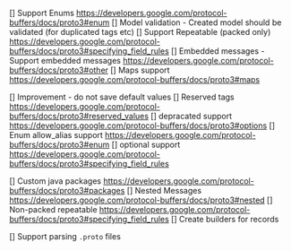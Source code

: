 [] Support Enums <https://developers.google.com/protocol-buffers/docs/proto3#enum>
[] Model validation - Created model should be validated (for duplicated tags etc)
[] Support Repeatable (packed only) <https://developers.google.com/protocol-buffers/docs/proto3#specifying_field_rules>
[] Embedded messages - Support embedded messages <https://developers.google.com/protocol-buffers/docs/proto3#other>
[] Maps support <https://developers.google.com/protocol-buffers/docs/proto3#maps>

[] Improvement - do not save default values
[] Reserved tags <https://developers.google.com/protocol-buffers/docs/proto3#reserved_values>
[] depracated support <https://developers.google.com/protocol-buffers/docs/proto3#options>
[] Enum allow_alias support <https://developers.google.com/protocol-buffers/docs/proto3#enum>
[] optional support <https://developers.google.com/protocol-buffers/docs/proto3#specifying_field_rules>

[] Custom java packages <https://developers.google.com/protocol-buffers/docs/proto3#packages>
[] Nested Messages <https://developers.google.com/protocol-buffers/docs/proto3#nested>
[] Non-packed repeatable <https://developers.google.com/protocol-buffers/docs/proto3#specifying_field_rules>
[] Create builders for records

[] Support parsing `.proto` files